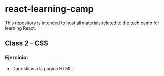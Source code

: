 # react-learning-camp

This repository is intended to host all materials related to the tech camp for learning React.

## Class 2 - CSS

### Ejercicio:

- Dar estilos a la página HTML.